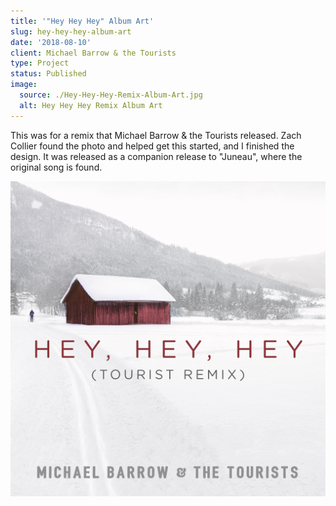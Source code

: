```yaml
---
title: '"Hey Hey Hey" Album Art'
slug: hey-hey-hey-album-art
date: '2018-08-10'
client: Michael Barrow & the Tourists
type: Project
status: Published
image:
  source: ./Hey-Hey-Hey-Remix-Album-Art.jpg
  alt: Hey Hey Hey Remix Album Art
---
```


This was for a remix that Michael Barrow & the Tourists released. Zach Collier found the photo and helped get this started, and I finished the design. It was released as a companion release to "Juneau", where the original song is found.

![Hey Hey Hey Remix Album Art](./Hey-Hey-Hey-Remix-Album-Art.jpg)
